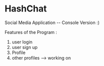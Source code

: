 # HashChat
Social Media Application -- Console Version :)

Features of the Program : 

1. user login 
2. user sign up 
3. Profile
4. other profiles --> working on

